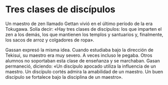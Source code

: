 # Tres clases de discípulos

Un maestro de zen llamado Gettan vivió en el último período de la era
Tokugawa. Solía decir: «Hay tres clases de discípulos: los que imparten
el zen a los demás, los que mantienen los templos y santuarios y,
finalmente, los sacos de arroz y colgadores de ropa».

Gassan expresó la misma idea. Cuando estudiaba bajo la dirección de
Tekisui, su maestro era muy severo. A veces incluso le pegaba. Otros
alumnos no soportaban esta clase de enseñanza y se marchaban. Gasan
permaneció, diciendo: «Un discípulo apocado utiliza la influencia de un
maestro. Un discípulo cortés admira la amabilidad de un maestro. Un buen
discípulo se fortalece bajo la disciplina de un maestro».
